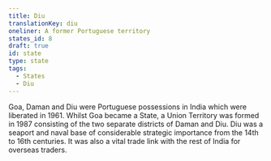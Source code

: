 ```yaml
---
title: Diu
translationKey: diu
oneliner: A former Portuguese territory
states_id: 8
draft: true
id: state
type: state
tags:
  - States
  - Diu
---
```

Goa, Daman and Diu were Portuguese possessions in India which were liberated in 1961. Whilst Goa became a State, a Union Territory was formed in 1987 consisting of the two separate districts of Daman and Diu.     Diu was a seaport and naval base of considerable strategic importance from the 14th to 16th centuries. It was also a vital trade link with the rest of India for overseas traders.